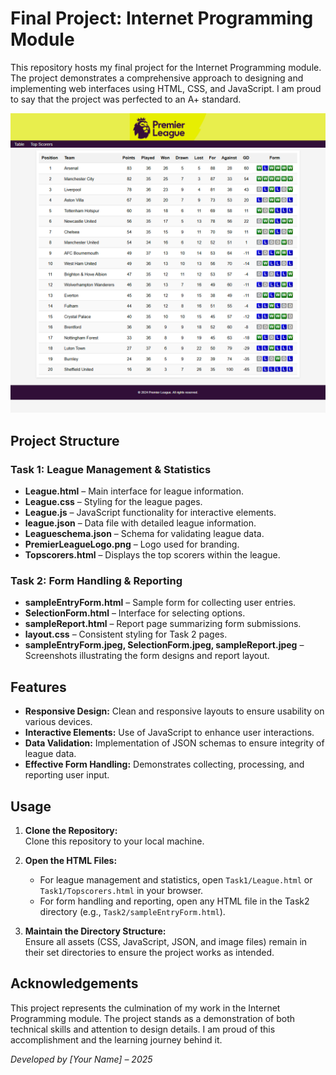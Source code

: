 # Final Project: Internet Programming Module

This repository hosts my final project for the Internet Programming module. The project demonstrates a comprehensive approach to designing and implementing web interfaces using HTML, CSS, and JavaScript. I am proud to say that the project was perfected to an A+ standard.

![Project Overview](project_overview.png)

## Project Structure

### Task 1: League Management & Statistics
- **League.html** – Main interface for league information.
- **League.css** – Styling for the league pages.
- **League.js** – JavaScript functionality for interactive elements.
- **league.json** – Data file with detailed league information.
- **Leagueschema.json** – Schema for validating league data.
- **PremierLeagueLogo.png** – Logo used for branding.
- **Topscorers.html** – Displays the top scorers within the league.

### Task 2: Form Handling & Reporting
- **sampleEntryForm.html** – Sample form for collecting user entries.
- **SelectionForm.html** – Interface for selecting options.
- **sampleReport.html** – Report page summarizing form submissions.
- **layout.css** – Consistent styling for Task 2 pages.
- **sampleEntryForm.jpeg, SelectionForm.jpeg, sampleReport.jpeg** – Screenshots illustrating the form designs and report layout.

## Features

- **Responsive Design:** Clean and responsive layouts to ensure usability on various devices.
- **Interactive Elements:** Use of JavaScript to enhance user interactions.
- **Data Validation:** Implementation of JSON schemas to ensure integrity of league data.
- **Effective Form Handling:** Demonstrates collecting, processing, and reporting user input.

## Usage

1. **Clone the Repository:**  
   Clone this repository to your local machine.

2. **Open the HTML Files:**  
   - For league management and statistics, open `Task1/League.html` or `Task1/Topscorers.html` in your browser.
   - For form handling and reporting, open any HTML file in the Task2 directory (e.g., `Task2/sampleEntryForm.html`).

3. **Maintain the Directory Structure:**  
   Ensure all assets (CSS, JavaScript, JSON, and image files) remain in their set directories to ensure the project works as intended.

## Acknowledgements

This project represents the culmination of my work in the Internet Programming module. The project stands as a demonstration of both technical skills and attention to design details. I am proud of this accomplishment and the learning journey behind it.

*Developed by [Your Name] – 2025*
